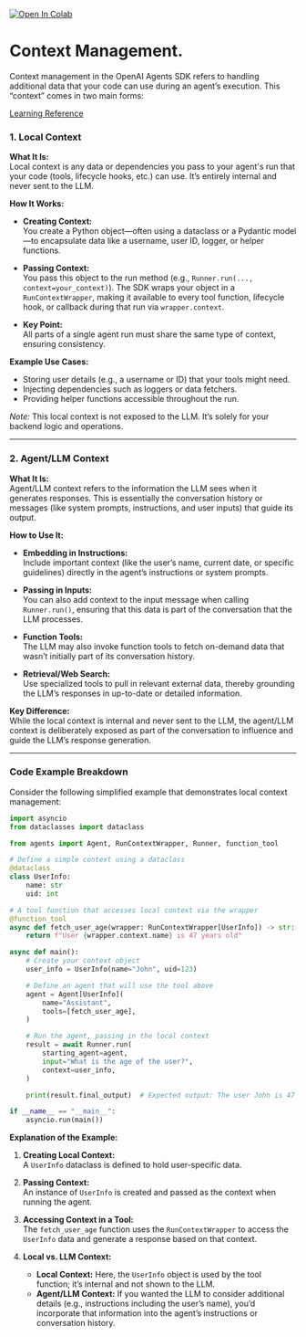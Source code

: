 [![Open In Colab](https://colab.research.google.com/assets/colab-badge.svg)](https://colab.research.google.com/drive/1P3CCDLdmTLXZjsRCC7TQlHKsHj8KXK6t?usp=sharing)

# Context Management.

Context management in the OpenAI Agents SDK refers to handling additional data that your code can use during an agent’s execution. This “context” comes in two main forms:

[Learning Reference](https://openai.github.io/openai-agents-python/context/)

### 1. Local Context

**What It Is:**  
Local context is any data or dependencies you pass to your agent's run that your code (tools, lifecycle hooks, etc.) can use. It’s entirely internal and never sent to the LLM.

**How It Works:**  
- **Creating Context:**  
  You create a Python object—often using a dataclass or a Pydantic model—to encapsulate data like a username, user ID, logger, or helper functions.
  
- **Passing Context:**  
  You pass this object to the run method (e.g., `Runner.run(..., context=your_context)`). The SDK wraps your object in a `RunContextWrapper`, making it available to every tool function, lifecycle hook, or callback during that run via `wrapper.context`.

- **Key Point:**  
  All parts of a single agent run must share the same type of context, ensuring consistency.

**Example Use Cases:**  
- Storing user details (e.g., a username or ID) that your tools might need.
- Injecting dependencies such as loggers or data fetchers.
- Providing helper functions accessible throughout the run.

*Note:* This local context is not exposed to the LLM. It’s solely for your backend logic and operations.

---

### 2. Agent/LLM Context

**What It Is:**  
Agent/LLM context refers to the information the LLM sees when it generates responses. This is essentially the conversation history or messages (like system prompts, instructions, and user inputs) that guide its output.

**How to Use It:**  
- **Embedding in Instructions:**  
  Include important context (like the user’s name, current date, or specific guidelines) directly in the agent’s instructions or system prompts.
  
- **Passing in Inputs:**  
  You can also add context to the input message when calling `Runner.run()`, ensuring that this data is part of the conversation that the LLM processes.
  
- **Function Tools:**  
  The LLM may also invoke function tools to fetch on-demand data that wasn’t initially part of its conversation history.
  
- **Retrieval/Web Search:**  
  Use specialized tools to pull in relevant external data, thereby grounding the LLM’s responses in up-to-date or detailed information.

**Key Difference:**  
While the local context is internal and never sent to the LLM, the agent/LLM context is deliberately exposed as part of the conversation to influence and guide the LLM’s response generation.

---

### Code Example Breakdown

Consider the following simplified example that demonstrates local context management:

```python
import asyncio
from dataclasses import dataclass

from agents import Agent, RunContextWrapper, Runner, function_tool

# Define a simple context using a dataclass
@dataclass
class UserInfo:  
    name: str
    uid: int

# A tool function that accesses local context via the wrapper
@function_tool
async def fetch_user_age(wrapper: RunContextWrapper[UserInfo]) -> str:  
    return f"User {wrapper.context.name} is 47 years old"

async def main():
    # Create your context object
    user_info = UserInfo(name="John", uid=123)  

    # Define an agent that will use the tool above
    agent = Agent[UserInfo](  
        name="Assistant",
        tools=[fetch_user_age],
    )

    # Run the agent, passing in the local context
    result = await Runner.run(
        starting_agent=agent,
        input="What is the age of the user?",
        context=user_info,
    )

    print(result.final_output)  # Expected output: The user John is 47 years old.

if __name__ == "__main__":
    asyncio.run(main())
```

**Explanation of the Example:**

1. **Creating Local Context:**  
   A `UserInfo` dataclass is defined to hold user-specific data.

2. **Passing Context:**  
   An instance of `UserInfo` is created and passed as the context when running the agent.

3. **Accessing Context in a Tool:**  
   The `fetch_user_age` function uses the `RunContextWrapper` to access the `UserInfo` data and generate a response based on that context.

4. **Local vs. LLM Context:**  
   - **Local Context:** Here, the `UserInfo` object is used by the tool function; it’s internal and not shown to the LLM.
   - **Agent/LLM Context:** If you wanted the LLM to consider additional details (e.g., instructions including the user’s name), you’d incorporate that information into the agent’s instructions or conversation history.
